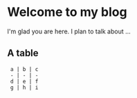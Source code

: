 # Welcome to my blog

I'm glad you are here. I plan to talk about ...

## A table 

```
 a | b | c
 - | - | -
 d | e | f
 g | h | i
 ```
 
